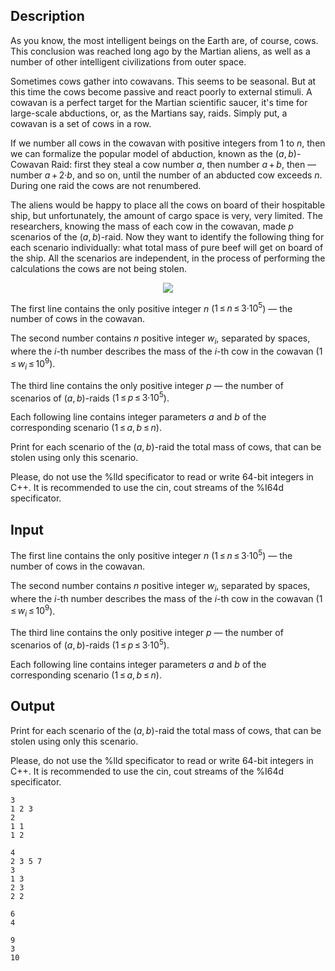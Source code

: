 ## Description

<div><p>As you know, the most intelligent beings on the Earth are, of course, cows. This conclusion was reached long ago by the Martian aliens, as well as a number of other intelligent civilizations from outer space. </p><p>Sometimes cows gather into <span class="tex-font-style-it">cowavans</span>. This seems to be seasonal. But at this time the cows become passive and react poorly to external stimuli. A cowavan is a perfect target for the Martian scientific saucer, it's time for large-scale abductions, or, as the Martians say, raids. Simply put, a cowavan is a set of cows in a row. </p><p>If we number all cows in the cowavan with positive integers from <span class="tex-span">1</span> to <span class="tex-span"><i>n</i></span>, then we can formalize the popular model of abduction, known as the <span class="tex-font-style-it"><span class="tex-span">(<i>a</i>, <i>b</i>)</span>-Cowavan Raid</span>: first they steal a cow number <span class="tex-span"><i>a</i></span>, then number <span class="tex-span"><i>a</i> + <i>b</i></span>, then — number <span class="tex-span"><i>a</i> + 2·<i>b</i></span>, and so on, until the number of an abducted cow exceeds <span class="tex-span"><i>n</i></span>. During one raid the cows are not renumbered. </p><p>The aliens would be happy to place all the cows on board of their hospitable ship, but unfortunately, the amount of cargo space is very, very limited. The researchers, knowing the mass of each cow in the cowavan, made <span class="tex-span"><i>p</i></span> scenarios of the <span class="tex-span">(<i>a</i>, <i>b</i>)</span>-raid. Now they want to identify the following thing for each scenario individually: what total mass of pure beef will get on board of the ship. All the scenarios are independent, in the process of performing the calculations the cows are not being stolen. </p><center> <img class="tex-graphics" src="file://pni9r3M9.png" style="max-width: 100.0%;max-height: 100.0%;"> </center></div><div class="input-specification"><p>The first line contains the only positive integer <span class="tex-span"><i>n</i></span> (<span class="tex-span">1 ≤ <i>n</i> ≤ 3·10<sup class="upper-index">5</sup></span>) — the number of cows in the cowavan.</p><p>The second number contains <span class="tex-span"><i>n</i></span> positive integer <span class="tex-span"><i>w</i><sub class="lower-index"><i>i</i></sub></span>, separated by spaces, where the <span class="tex-span"><i>i</i></span>-th number describes the mass of the <span class="tex-span"><i>i</i></span>-th cow in the cowavan (<span class="tex-span">1 ≤ <i>w</i><sub class="lower-index"><i>i</i></sub> ≤ 10<sup class="upper-index">9</sup></span>).</p><p>The third line contains the only positive integer <span class="tex-span"><i>p</i></span> — the number of scenarios of <span class="tex-span">(<i>a</i>, <i>b</i>)</span>-raids (<span class="tex-span">1 ≤ <i>p</i> ≤ 3·10<sup class="upper-index">5</sup></span>).</p><p>Each following line contains integer parameters <span class="tex-span"><i>a</i></span> and <span class="tex-span"><i>b</i></span> of the corresponding scenario (<span class="tex-span">1 ≤ <i>a</i>, <i>b</i> ≤ <i>n</i></span>).</p></div><div class="output-specification"><p>Print for each scenario of the <span class="tex-span">(<i>a</i>, <i>b</i>)</span>-raid the total mass of cows, that can be stolen using only this scenario.</p><p>Please, do not use the %lld specificator to read or write 64-bit integers in С++. It is recommended to use the cin, cout streams of the %I64d specificator.</p></div>

## Input

<p>The first line contains the only positive integer <span class="tex-span"><i>n</i></span> (<span class="tex-span">1 ≤ <i>n</i> ≤ 3·10<sup class="upper-index">5</sup></span>) — the number of cows in the cowavan.</p><p>The second number contains <span class="tex-span"><i>n</i></span> positive integer <span class="tex-span"><i>w</i><sub class="lower-index"><i>i</i></sub></span>, separated by spaces, where the <span class="tex-span"><i>i</i></span>-th number describes the mass of the <span class="tex-span"><i>i</i></span>-th cow in the cowavan (<span class="tex-span">1 ≤ <i>w</i><sub class="lower-index"><i>i</i></sub> ≤ 10<sup class="upper-index">9</sup></span>).</p><p>The third line contains the only positive integer <span class="tex-span"><i>p</i></span> — the number of scenarios of <span class="tex-span">(<i>a</i>, <i>b</i>)</span>-raids (<span class="tex-span">1 ≤ <i>p</i> ≤ 3·10<sup class="upper-index">5</sup></span>).</p><p>Each following line contains integer parameters <span class="tex-span"><i>a</i></span> and <span class="tex-span"><i>b</i></span> of the corresponding scenario (<span class="tex-span">1 ≤ <i>a</i>, <i>b</i> ≤ <i>n</i></span>).</p>

## Output

<p>Print for each scenario of the <span class="tex-span">(<i>a</i>, <i>b</i>)</span>-raid the total mass of cows, that can be stolen using only this scenario.</p><p>Please, do not use the %lld specificator to read or write 64-bit integers in С++. It is recommended to use the cin, cout streams of the %I64d specificator.</p>





```input1
3
1 2 3
2
1 1
1 2

```




```input2
4
2 3 5 7
3
1 3
2 3
2 2

```




```output1
6
4

```




```output2
9
3
10

```


